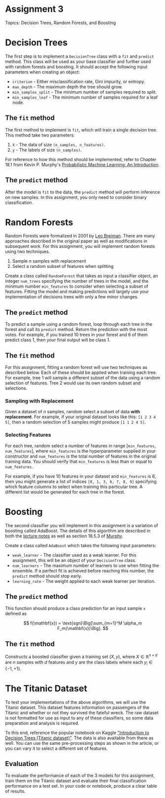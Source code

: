 # Assignment 3

Topics: Decision Trees, Random Forests, and Boosting

# Decision Trees

The first step is to implement a `DecisionTree` class with a `fit` and `predict` method.
This class will be used as your base classifier and further used with random forests and boosting.
It should accept the following input parameters when creating an object:
- `criterion` - Either misclassification rate, Gini impurity, or entropy.
- `max_depth` - The maximum depth the tree should grow.
- `min_samples_split` - The minimum number of samples required to split.
- `min_samples_leaf` - The minimum number of samples required for a leaf node.

## The `fit` method

The first method to implement is `fit`, which will train a single decision tree.
This method take two parameters:
1. `X` - The data of size `(n_samples, n_features)`.
2. `y` - The labels of size `(n_samples)`.

For reference to how this method should be implemented, refer to Chapter 18.1 from Kevin P. Murphy's [Probabilistic Machine Learning: An Introduction](https://probml.github.io/pml-book/book1.html).

## The `predict` method

After the model is `fit` to the data, the `predict` method will perform inference on new samples. In this assignment, you only need to consider binary classification.

# Random Forests

Random Forests were formalized in 2001 by [Leo Breiman][1]. There are many approaches described in the original paper as well as modifications in subsequent work. For this assignment, you will implement random forests using two techniques.
1. Sample $n$ samples with replacement
2. Select a random subset of features when splitting

Create a class called `RandomForest` that takes as input a classifier object, an integer `num_trees` specifying the number of trees in the model, and the minimum number `min_features` to consider when selecting a subset of features. Fitting the model and making predictions will largely use your implementation of decisions trees with only a few minor changes.

[1]: https://www.stat.berkeley.edu/~breiman/randomforest2001.pdf "Random Forests"

## The `predict` method

To predict a sample using a random forest, loop through each tree in the forest and call its `predict` method. Return the prediction with the most votes. For example, if you trained 10 trees in your forest and 6 of them predict class 1, then your final output will be class 1.

## The `fit` method

For this assignment, fitting a random forest will use two techniques as described below.  Each of these should be applied when training each tree. For example, tree 1 will sample a different subset of the data using a random selection of features. Tree 2 would use its own random subset and selections.

### Sampling with Replacement

Given a dataset of $n$ samples, random select a subset of data **with replacement**. For example, if your original dataset looks like this: `[1 2 3 4 5]`, then a random selection of 5 samples might produce `[1 1 2 4 5]`.

### Selecting Features

For each tree, random select a number of features in range [`min_features`, `num_features`], where `min_features` is the hyperparameter supplied in your constructor and `num_features` is the total number of features in the original training data. You should verify that `min_features` is less than or equal to `num_features`.

For example, if you have 10 features in your dataset and `min_features` is 6, then you might generate a list of indices `[0, 1, 3, 6, 7, 8, 9]` specifying which feature columns to select when training this particular tree. A different list would be generated for each tree in the forest.

# Boosting

The second classifier you will implement in this assignment is a variation of boosting called AdaBoost. The details of this algorithm are described in both the [lecture notes][2] as well as section 18.5.3 of [Murphy][3].

Create a class called `AdaBoost` which takes the following input parameters:
- `weak_learner` - The classifier used as a weak learner. For this assignment, this will be an object of your `DecisionTree` class.
- `num_learners` - The maximum number of learners to use when fitting the ensemble. If a perfect fit is achieved before reaching this number, the `predict` method should stop early.
- `learning_rate` - The weight applied to each weak learner per iteration.

[2]: https://dillhoffaj.utasites.cloud/posts/boosting/ "Boosting"
[3]: https://probml.github.io/pml-book/book1.html "Probabilistic Machine Learning: An Introduction"

## The `predict` method

This function should produce a class prediction for an input sample `x` defined as

$$
f(\mathbf{x}) = \text{sgn}\Big[\sum_{m=1}^M \alpha_m F_m(\mathbf{x})\Big].
$$

## The `fit` method

Constructs a boosted classifier given a training set $(X, y)$, where $X \in \mathbb{R}^{n \times d}$ are $n$ samples with $d$ features and $y$ are the class labels where each $y_i \in \{-1, +1\}$.

# The Titanic Dataset

To test your implementations of the above algorithms, we will use the Titanic dataset. This dataset features information on passengers of the Titanic and whether or not they survived the fateful wreck. The raw dataset is not formatted for use as input to any of these classifiers, so some data preparation and analysis is required.

To this end, reference the popular notebook on Kaggle ["Introduction to Decision Trees (Titanic dataset)"](https://www.kaggle.com/code/dmilla/introduction-to-decision-trees-titanic-dataset). The data is also available from there as well. You can use the same pre-processing steps as shown in the article, or you can vary it to select a different set of features.

## Evaluation

To evaluate the performance of each of the 3 models for this assignment, train them on the Titanic dataset and evaluate their final classification performance on a test set. In your code or notebook, produce a clear table of results.